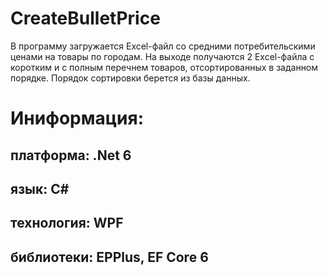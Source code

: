 # CreateBulletPrice

В программу загружается Excel-файл со средними потребительскими ценами на товары по городам. На выходе получаются 2 Excel-файла с коротким и с полным перечнем товаров, отсортированных в заданном порядке. Порядок сортировки берется из базы данных.

# Иниформация:
## платформа: .Net 6
## язык: C#
## технология: WPF
## библиотеки: EPPlus, EF Core 6
